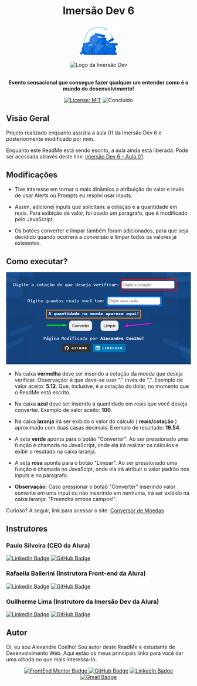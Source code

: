 <h1 align="center"> Imersão Dev 6 </h1>

<div align="center">
  <img src="https://github.com/coelhoalexandre/imersao-dev-6-alura/blob/main/aula01/Moedas%20Azuis.png" alt="Moedas Azuis" height="100px">
  <br>
  <img src="https://www.alura.com.br/assets/img/imersoes/dev-2021/logo-imersao-aluraflix.svg" alt="Logo da Imersão Dev"> 
  
</div>

<br>

<p align="center"> <strong>Evento sensacional que consegue fazer qualquer um entender como é o mundo do desenvolvimento!</strong> </p>

<div align="center">

  <a href="https://github.com/coelhoalexandre/imersao-dev-6-alura/blob/main/LICENSE" target="_blank"><img src="https://img.shields.io/badge/License-MIT-yellow.svg" alt="License: MIT"></a> <img src="https://img.shields.io/badge/Concluído-sucess.svg" alt="Concluído">

</div>

## Visão Geral

Projeto realizado enquanto assistia a aula 01 da Imersão Dev 6 e posteriormente modificado por mim.

Enquanto este ReadMe está sendo escrito, a aula ainda está liberada. Pode ser acessada através deste link: <a href="https://imersao.dev/aulas/aula01-conversor-moedas
">Imersão Dev 6 - Aula 01</a>.

## Modificações

- Tive interesse em tornar o mais dinâmico a atribuição de valor e invés de usar Alerts ou Prompts eu resolvi usar inputs.

- Assim, adicionei inputs que solicitam: a cotação e a quantidade em reais. Para exibição de valor, foi usado um paragrafo, que é modificado pelo JavaScript.

- Os botões converter e limpar também foram adicionados, para que seja decidido quando ocorrerá a conversão e limpar todos os valores já existentes.

## Como executar?

<div align="center">
  
![Screenshot do Site](./Screenshot.png)
  
</div>

- Na caixa **vermelha** deve ser inserido a cotação da moeda que deseja verificar. Observação: é que deve-se usar "." invés de ",". Exemplo de valor aceito: **5.12**. Que, inclusive, é a cotação do dolar, no momento que o ReadMe está escrito.

- Na caixa **azul** deve ser inserido a quantidade em reais que você deseja converter. Exemplo de valor aceito: **100**.

- Na caixa **laranja** irá ser exibido o valor do cálculo ( **reais/cotação** ) aproximado com duas casas decimais. Exemplo de resultado: **19.54**.

- A seta **verde** aponta para o botão "Converter". Ao ser pressionado uma função é chamada no JavaScript, onde ela irá realizar os cálculos e exibir o resutado na caixa laranja. 

- A seta **rosa** aponta para o botão "Limpar". Ao ser pressionado uma função é chamada no JavaScipt, onde ela irá atribuir o valor padrão nos inputs e no paragrafo.

- **Observação:** Caso pressionar o botaõ "Converter" inserindo valor somente em uma input ou não inserindo em nenhuma, irá ser exibido na caixa laranja: "Preencha ambos campos!".

Curioso? A seguir, link para acessar o site: <a href="https://coelhoalexandre.github.io/imersao-dev-6-alura/aula01/" target="_blank">Conversor de Moedas</a>

## Instrutores

### Paulo Silveira (CEO da Alura)

<a href="https://www.linkedin.com/in/paulosilveira/" target="_blank"><img src="https://img.shields.io/badge/-LinkedIn-%230077B5?style=for-the-badge&logo=linkedin&logoColor=white" alt="LinkedIn Badge"></a>
<a href = "https://github.com/peas" target="_blank"><img src="https://img.shields.io/badge/GitHub-%23333?style=for-the-badge&logo=github&logoColor=white" alt="GitHub Badge"></a>

### Rafaella Ballerini (Instrutora Front-end da Alura)

<a href="https://www.linkedin.com/in/rafaella-ballerini-45875016a/" target="_blank"><img src="https://img.shields.io/badge/-LinkedIn-%230077B5?style=for-the-badge&logo=linkedin&logoColor=white" alt="LinkedIn Badge"></a>
<a href = "https://github.com/rafaballerini"><img src="https://img.shields.io/badge/GitHub-%23333?style=for-the-badge&logo=github&logoColor=white" target="_blank" alt="GitHub Badge"></a>

### Guilherme Lima (Instrutore da Imersão Dev da Alura)

<a href="https://www.linkedin.com/in/guilherme-lima-developer/" target="_blank"><img src="https://img.shields.io/badge/-LinkedIn-%230077B5?style=for-the-badge&logo=linkedin&logoColor=white" alt="LinkedIn Badge"></a>
<a href = "https://github.com/guilhermeonrails" target="_blank"><img src="https://img.shields.io/badge/GitHub-%23333?style=for-the-badge&logo=github&logoColor=white" alt="GitHub Badge"></a>

## Autor

Oi, eu sou Alexandre Coelho! Sou autor deste ReadMe e estudante de Desenvolvimento Web. Aqui estão os meus principais links para você dar uma olhada no que mais interessa-lo.

<div align="center">

<a href = "https://www.frontendmentor.io/profile/coelhoalexandre" target="_blank"><img src="https://img.shields.io/badge/Frontend_Mentor-black?style=for-the-badge&logo=frontendmentor&logoColor=aqua" alt="FrontEnd Mentor Badge">
<a href = "https://github.com/coelhoalexandre"><img src="https://img.shields.io/badge/GitHub-%23333?style=for-the-badge&logo=github&logoColor=white" alt="GitHub Badge"></a>
<a href="https://www.linkedin.com/in/-coelhoalexandre/" target="_blank"><img src="https://img.shields.io/badge/-LinkedIn-%230077B5?style=for-the-badge&logo=linkedin&logoColor=white" alt="LinkedIn Badge"></a>
<a href = "mailto:alexandrecoelhocontato@gmail.com" target="_blank"><img src="https://img.shields.io/badge/-Gmail-critical?style=for-the-badge&logo=gmail&logoColor=white" target="_blank" alt="Gmail Badge"></a>

  
